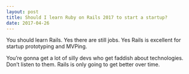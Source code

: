 ```yaml
---
layout: post
title: Should I learn Ruby on Rails 2017 to start a startup?
date: 2017-04-26
---
```


<p>You should learn Rails. Yes there are still jobs. Yes Rails is excellent for startup prototyping and MVPing.</p><p>You’re gonna get a lot of silly devs who get faddish about technologies. Don’t listen to them. Rails is only going to get better over time.</p>
